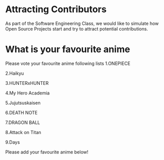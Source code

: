 # Attracting Contributors
As part of the Software Engineering Class, we would like to simulate how Open Source Projects start and try to attract potential contributions.

# What is your favourite anime 
Please vote your favourite anime following lists
1.ONEPIECE

2.Haikyu

3.HUNTERxHUNTER

4.My Hero Academia

5.Jujutsuskaisen

6.DEATH NOTE

7.DRAGON BALL

8.Attack on Titan

9.Days

Please add your favourite anime below!
